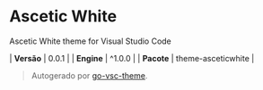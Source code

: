 # Ascetic White

Ascetic White theme for Visual Studio Code

| **Versão** | 0.0.1 |
| **Engine** | ^1.0.0 |
| **Pacote** | theme-asceticwhite |

> Autogerado por [go-vsc-theme](https://github.com/natalbu/go-vsc-theme).
